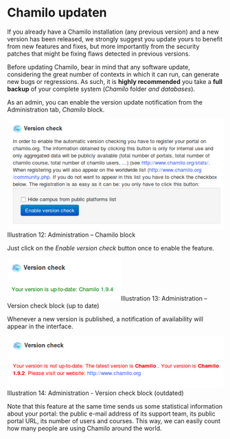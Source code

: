 # Chamilo updaten

If you already have a Chamilo installation \(any previous version\) and a new version has been released, we strongly suggest you update yours to benefit from new features and fixes, but more importantly from the security patches that might be fixing flaws detected in previous versions.

Before updating Chamilo, bear in mind that any software update, considering the great number of contexts in which it can run, can generate new bugs or regressions. As such, it is **highly recommended** you take a **full backup** of your complete system \(_Chamilo_ folder _and databases_\).

As an admin, you can enable the version update notification from the Administration tab, _Chamilo_ block.

![](../../../.gitbook/assets/images14%20%281%29.png)Illustration 12: Administration – Chamilo block

Just click on the _Enable version check_ button once to enable the feature.

![](../../../.gitbook/assets/images15%20%281%29.png)Illustration 13: Administration – Version check block \(up to date\)

Whenever a new version is published, a notification of availability will appear in the interface.

![](../../../.gitbook/assets/images16%20%281%29.png)Illustration 14: Administration - Version check block \(outdated\)

Note that this feature at the same time sends us some statistical information about your portal: the public e-mail address of its support team, its public portal URL, its number of users and courses. This way, we can easily count how many people are using Chamilo around the world.

